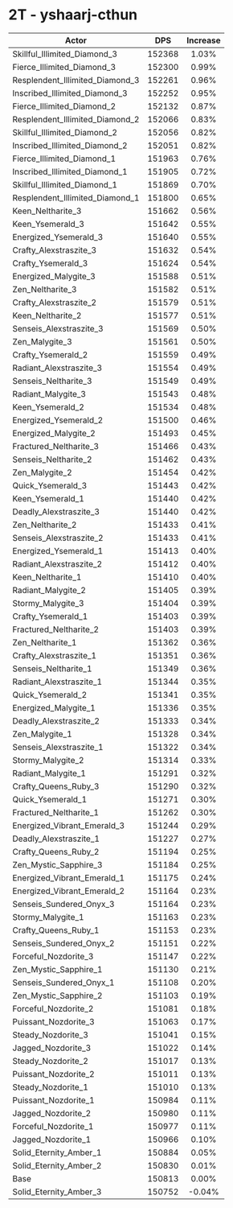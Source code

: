 # 2T - yshaarj-cthun
| Actor | DPS | Increase |
|---|:---:|:---:|
|Skillful_Illimited_Diamond_3|152368|1.03%|
|Fierce_Illimited_Diamond_3|152300|0.99%|
|Resplendent_Illimited_Diamond_3|152261|0.96%|
|Inscribed_Illimited_Diamond_3|152252|0.95%|
|Fierce_Illimited_Diamond_2|152132|0.87%|
|Resplendent_Illimited_Diamond_2|152066|0.83%|
|Skillful_Illimited_Diamond_2|152056|0.82%|
|Inscribed_Illimited_Diamond_2|152051|0.82%|
|Fierce_Illimited_Diamond_1|151963|0.76%|
|Inscribed_Illimited_Diamond_1|151905|0.72%|
|Skillful_Illimited_Diamond_1|151869|0.70%|
|Resplendent_Illimited_Diamond_1|151800|0.65%|
|Keen_Neltharite_3|151662|0.56%|
|Keen_Ysemerald_3|151642|0.55%|
|Energized_Ysemerald_3|151640|0.55%|
|Crafty_Alexstraszite_3|151632|0.54%|
|Crafty_Ysemerald_3|151624|0.54%|
|Energized_Malygite_3|151588|0.51%|
|Zen_Neltharite_3|151582|0.51%|
|Crafty_Alexstraszite_2|151579|0.51%|
|Keen_Neltharite_2|151577|0.51%|
|Senseis_Alexstraszite_3|151569|0.50%|
|Zen_Malygite_3|151561|0.50%|
|Crafty_Ysemerald_2|151559|0.49%|
|Radiant_Alexstraszite_3|151554|0.49%|
|Senseis_Neltharite_3|151549|0.49%|
|Radiant_Malygite_3|151543|0.48%|
|Keen_Ysemerald_2|151534|0.48%|
|Energized_Ysemerald_2|151500|0.46%|
|Energized_Malygite_2|151493|0.45%|
|Fractured_Neltharite_3|151466|0.43%|
|Senseis_Neltharite_2|151462|0.43%|
|Zen_Malygite_2|151454|0.42%|
|Quick_Ysemerald_3|151443|0.42%|
|Keen_Ysemerald_1|151440|0.42%|
|Deadly_Alexstraszite_3|151440|0.42%|
|Zen_Neltharite_2|151433|0.41%|
|Senseis_Alexstraszite_2|151433|0.41%|
|Energized_Ysemerald_1|151413|0.40%|
|Radiant_Alexstraszite_2|151412|0.40%|
|Keen_Neltharite_1|151410|0.40%|
|Radiant_Malygite_2|151405|0.39%|
|Stormy_Malygite_3|151404|0.39%|
|Crafty_Ysemerald_1|151403|0.39%|
|Fractured_Neltharite_2|151403|0.39%|
|Zen_Neltharite_1|151362|0.36%|
|Crafty_Alexstraszite_1|151351|0.36%|
|Senseis_Neltharite_1|151349|0.36%|
|Radiant_Alexstraszite_1|151344|0.35%|
|Quick_Ysemerald_2|151341|0.35%|
|Energized_Malygite_1|151336|0.35%|
|Deadly_Alexstraszite_2|151333|0.34%|
|Zen_Malygite_1|151328|0.34%|
|Senseis_Alexstraszite_1|151322|0.34%|
|Stormy_Malygite_2|151314|0.33%|
|Radiant_Malygite_1|151291|0.32%|
|Crafty_Queens_Ruby_3|151290|0.32%|
|Quick_Ysemerald_1|151271|0.30%|
|Fractured_Neltharite_1|151262|0.30%|
|Energized_Vibrant_Emerald_3|151244|0.29%|
|Deadly_Alexstraszite_1|151227|0.27%|
|Crafty_Queens_Ruby_2|151194|0.25%|
|Zen_Mystic_Sapphire_3|151184|0.25%|
|Energized_Vibrant_Emerald_1|151175|0.24%|
|Energized_Vibrant_Emerald_2|151164|0.23%|
|Senseis_Sundered_Onyx_3|151164|0.23%|
|Stormy_Malygite_1|151163|0.23%|
|Crafty_Queens_Ruby_1|151153|0.23%|
|Senseis_Sundered_Onyx_2|151151|0.22%|
|Forceful_Nozdorite_3|151147|0.22%|
|Zen_Mystic_Sapphire_1|151130|0.21%|
|Senseis_Sundered_Onyx_1|151108|0.20%|
|Zen_Mystic_Sapphire_2|151103|0.19%|
|Forceful_Nozdorite_2|151081|0.18%|
|Puissant_Nozdorite_3|151063|0.17%|
|Steady_Nozdorite_3|151041|0.15%|
|Jagged_Nozdorite_3|151022|0.14%|
|Steady_Nozdorite_2|151017|0.13%|
|Puissant_Nozdorite_2|151011|0.13%|
|Steady_Nozdorite_1|151010|0.13%|
|Puissant_Nozdorite_1|150984|0.11%|
|Jagged_Nozdorite_2|150980|0.11%|
|Forceful_Nozdorite_1|150977|0.11%|
|Jagged_Nozdorite_1|150966|0.10%|
|Solid_Eternity_Amber_1|150884|0.05%|
|Solid_Eternity_Amber_2|150830|0.01%|
|Base|150813|0.00%|
|Solid_Eternity_Amber_3|150752|-0.04%|
